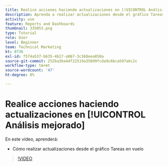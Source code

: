 ```yaml
---
title: Realice acciones haciendo actualizaciones en [!UICONTROL Análisis mejorado]
description: Aprenda a realizar actualizaciones desde el gráfico Tareas en vuelo de Workfront.
activity: use
feature: Reports and Dashboards
thumbnail: 335053.png
type: Tutorial
role: User
level: Beginner
team: Technical Marketing
kt: 8736
exl-id: f574a537-b635-4b17-a067-3c168eea850a
source-git-commit: 252ba3ba44f22519a35899fcda9c6bca597a6c2c
workflow-type: tm+mt
source-wordcount: '47'
ht-degree: 0%

---
```


# Realice acciones haciendo actualizaciones en [!UICONTROL Análisis mejorado]

En este vídeo, aprenderá:

* Cómo realizar actualizaciones desde el gráfico Tareas en vuelo

>[!VIDEO](https://video.tv.adobe.com/v/335053/?quality=12)
